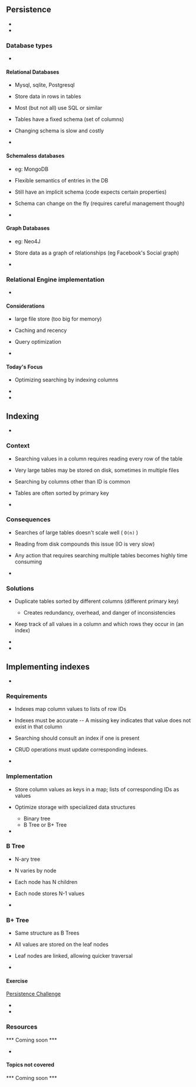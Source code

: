 ## Persistence


-
-
### Database types

-
#### Relational Databases

- Mysql, sqlite, Postgresql
- Store data in rows in tables
- Most (but not all) use SQL or similar
- Tables have a fixed schema (set of columns)
- Changing schema is slow and costly

-
#### Schemaless databases

- eg: MongoDB
- Flexible semantics of entries in the DB
- Still have an implicit schema (code expects certain properties)
- Schema can change on the fly (requires careful management though)

-
#### Graph Databases

- eg: Neo4J
- Store data as a graph of relationships (eg Facebook's Social graph)


-
### Relational Engine implementation

-
#### Considerations

- large file store (too big for memory)
- Caching and recency
- Query optimization

-
#### Today's Focus

- Optimizing searching by indexing columns

-
-
## Indexing

-
### Context

- Searching values in a column requires reading every row  of the table
- Very large tables may be stored on disk, sometimes in multiple files
- Searching by columns other than ID is common
- Tables are often sorted by primary key

-
### Consequences

- Searches of large tables doesn't scale well ( `O(n)` )
- Reading from disk compounds this issue (IO is very slow)
- Any action that requires searching multiple tables becomes highly time consuming

-
### Solutions

- Duplicate tables sorted by different columns (different primary key)
  - Creates redundancy, overhead, and danger of inconsistencies
- Keep track of all values in a column and which rows they occur in (an index)

-
-
## Implementing indexes

-
### Requirements

- Indexes map column values to lists of row IDs
- Indexes must be accurate -- A missing key indicates that value does not exist in that column
- Searching should consult an index if one is present
- CRUD operations must update corresponding indexes.

-
### Implementation

- Store column values as keys in a map; lists of corresponding IDs as values
- Optimize storage with specialized data structures
  - Binary tree
  - B Tree or B+ Tree

-
### B Tree

- N-ary tree
- N varies by node
- Each node has N children
- Each node stores N-1 values

-
### B+ Tree

- Same structure as B Trees
- All values are stored on the leaf nodes
- Leaf nodes are linked, allowing quicker traversal

-
#### Exercise

[Persistence Challenge](https://gist.github.com/DavidGinzberg/c5ed1cc548080f3811cda81a1696231f)

-
-
### Resources

*** Coming soon ***

-
#### Topics not covered

*** Coming soon ***
